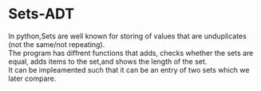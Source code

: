 # Sets-ADT

In python,Sets are well known for storing of values that are unduplicates (not the same/not repeating).<br />
The program has diffrent functions that adds, checks whether the sets are equal, adds items to the set,and shows the length of the set.<br />
It can be impleamented such that it can be an entry of two sets which we later compare.
